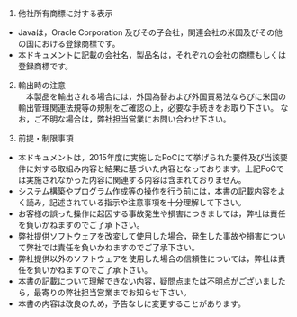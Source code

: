 1.	他社所有商標に対する表示  
 *  Javaは，Oracle Corporation 及びその子会社，関連会社の米国及びその他の国における登録商標です。
 *  本ドキュメントに記載の会社名，製品名は，それぞれの会社の商標もしくは登録商標です。   

2.	輸出時の注意  
　本製品を輸出される場合には，外国為替および外国貿易法ならびに米国の輸出管理関連法規等の規制をご確認の上，必要な手続きをお取り下さい。 なお，ご不明な場合は，弊社担当営業にお問い合わせ下さい。
  
3.	前提・制限事項  
 * 本ドキュメントは，2015年度に実施したPoCにて挙げられた要件及び当該要件に対する取組み内容と結果に基づいた内容となっております。上記PoCでは実施されなかった内容に関連する内容は含まれておりません。
 * システム構築やプログラム作成等の操作を行う前には，本書の記載内容をよく読み，記述されている指示や注意事項を十分理解して下さい。
 * お客様の誤った操作に起因する事故発生や損害につきましては，弊社は責任を負いかねますのでご了承下さい。
 * 弊社提供ソフトウェアを改変して使用した場合，発生した事故や損害について弊社では責任を負いかねますのでご了承下さい。
 * 弊社提供以外のソフトウェアを使用した場合の信頼性については，弊社は責任を負いかねますのでご了承下さい。
 * 本書の記載について理解できない内容，疑問点または不明点がございましたら，最寄りの弊社担当営業までお知らせ下さい。
 * 本書の内容は改良のため，予告なしに変更することがあります。  